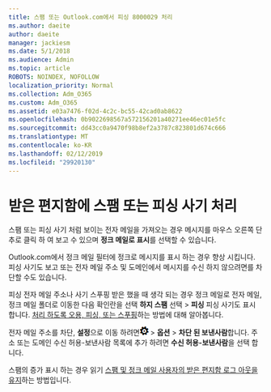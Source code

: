```yaml
---
title: 스팸 또는 Outlook.com에서 피싱 8000029 처리
ms.author: daeite
author: daeite
manager: jackiesm
ms.date: 5/1/2018
ms.audience: Admin
ms.topic: article
ROBOTS: NOINDEX, NOFOLLOW
localization_priority: Normal
ms.collection: Adm_O365
ms.custom: Adm_O365
ms.assetid: e03a7476-f02d-4c2c-bc55-42cad0ab8622
ms.openlocfilehash: 0b9022698567a572156201a40271ee46ec01e5fc
ms.sourcegitcommit: dd43cc0a9470f98b8ef2a3787c823801d674c666
ms.translationtype: MT
ms.contentlocale: ko-KR
ms.lasthandoff: 02/12/2019
ms.locfileid: "29920130"
---
```

# <a name="deal-with-spam-or-phishing-scams-in-your-inbox"></a>받은 편지함에 스팸 또는 피싱 사기 처리

스팸 또는 피싱 사기 처럼 보이는 전자 메일을 가져오는 경우 메시지를 마우스 오른쪽 단추로 클릭 하 여 보고 수 있으며 **정크 메일로 표시**를 선택할 수 있습니다. 
  
Outlook.com에서 정크 메일 필터에 정크로 메시지를 표시 하는 경우 향상 시킵니다. 피싱 사기도 보고 또는 전자 메일 주소 및 도메인에서 메시지를 수신 하지 않으려면를 차단할 수도 있습니다.
  
피싱 전자 메일 주소나 사기 스푸핑 받은 했을 때 생각 되는 경우 정크 메일로 전자 메일, 정크 메일 폴더로 이동한 다음 확인란을 선택 **하지 스팸** 선택 \> **피싱** 피싱 사기도 표시 합니다. [처리 하도록 오용, 피싱, 또는 스푸핑](https://go.microsoft.com/fwlink/p/?linkid=873139)하는 방법에 대해 알아봅니다.
  
전자 메일 주소를 차단, **설정**으로 이동 하려면![설정](media/f4b2e798-fff1-4a14-931f-5677a4543b58.png) \> **옵션** \> **차단 된 보낸사람**합니다. 주소 또는 도메인 수신 허용-보낸사람 목록에 추가 하려면 **수신 허용-보낸사람**을 선택 합니다. 
  
스팸의 증가 표시 하는 경우 읽기 [스팸 및 정크 메일 사용자의 받은 편지함 로그 아웃을 유지](https://go.microsoft.com/fwlink/p/?linkid=873140)하는 방법입니다.
  

